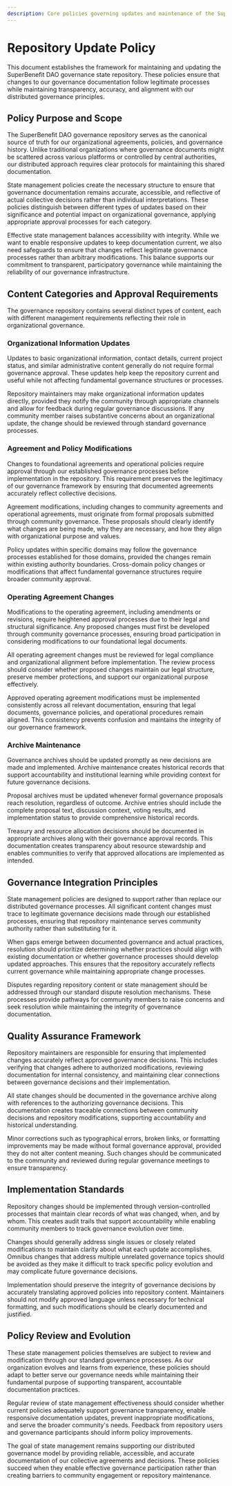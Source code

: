 ```yaml
---
description: Core policies governing updates and maintenance of the SuperBenefit DAO governance repository
---
```


# Repository Update Policy

This document establishes the framework for maintaining and updating the SuperBenefit DAO governance state repository. These policies ensure that changes to our governance documentation follow legitimate processes while maintaining transparency, accuracy, and alignment with our distributed governance principles.

## Policy Purpose and Scope

The SuperBenefit DAO governance repository serves as the canonical source of truth for our organizational agreements, policies, and governance history. Unlike traditional organizations where governance documents might be scattered across various platforms or controlled by central authorities, our distributed approach requires clear protocols for maintaining this shared documentation.

State management policies create the necessary structure to ensure that governance documentation remains accurate, accessible, and reflective of actual collective decisions rather than individual interpretations. These policies distinguish between different types of updates based on their significance and potential impact on organizational governance, applying appropriate approval processes for each category.

Effective state management balances accessibility with integrity. While we want to enable responsive updates to keep documentation current, we also need safeguards to ensure that changes reflect legitimate governance processes rather than arbitrary modifications. This balance supports our commitment to transparent, participatory governance while maintaining the reliability of our governance infrastructure.

## Content Categories and Approval Requirements

The governance repository contains several distinct types of content, each with different management requirements reflecting their role in organizational governance.

### Organizational Information Updates

Updates to basic organizational information, contact details, current project status, and similar administrative content generally do not require formal governance approval. These updates help keep the repository current and useful while not affecting fundamental governance structures or processes.

Repository maintainers may make organizational information updates directly, provided they notify the community through appropriate channels and allow for feedback during regular governance discussions. If any community member raises substantive concerns about an organizational update, the change should be reviewed through standard governance processes.

### Agreement and Policy Modifications

Changes to foundational agreements and operational policies require approval through our established governance processes before implementation in the repository. This requirement preserves the legitimacy of our governance framework by ensuring that documented agreements accurately reflect collective decisions.

Agreement modifications, including changes to community agreements and operational agreements, must originate from formal proposals submitted through community governance. These proposals should clearly identify what changes are being made, why they are necessary, and how they align with organizational purpose and values.

Policy updates within specific domains may follow the governance processes established for those domains, provided the changes remain within existing authority boundaries. Cross-domain policy changes or modifications that affect fundamental governance structures require broader community approval.

### Operating Agreement Changes

Modifications to the operating agreement, including amendments or revisions, require heightened approval processes due to their legal and structural significance. Any proposed changes must first be developed through community governance processes, ensuring broad participation in considering modifications to our foundational legal documents.

All operating agreement changes must be reviewed for legal compliance and organizational alignment before implementation. The review process should consider whether proposed changes maintain our legal structure, preserve member protections, and support our organizational purpose effectively.

Approved operating agreement modifications must be implemented consistently across all relevant documentation, ensuring that legal documents, governance policies, and operational procedures remain aligned. This consistency prevents confusion and maintains the integrity of our governance framework.

### Archive Maintenance

Governance archives should be updated promptly as new decisions are made and implemented. Archive maintenance creates historical records that support accountability and institutional learning while providing context for future governance decisions.

Proposal archives must be updated whenever formal governance proposals reach resolution, regardless of outcome. Archive entries should include the complete proposal text, discussion context, voting results, and implementation status to provide comprehensive historical records.

Treasury and resource allocation decisions should be documented in appropriate archives along with their governance approval records. This documentation creates transparency about resource stewardship and enables communities to verify that approved allocations are implemented as intended.

## Governance Integration Principles

State management policies are designed to support rather than replace our distributed governance processes. All significant content changes must trace to legitimate governance decisions made through our established processes, ensuring that repository maintenance serves community authority rather than substituting for it.

When gaps emerge between documented governance and actual practices, resolution should prioritize determining whether practices should align with existing documentation or whether governance processes should develop updated approaches. This ensures that the repository accurately reflects current governance while maintaining appropriate change processes.

Disputes regarding repository content or state management should be addressed through our standard dispute resolution mechanisms. These processes provide pathways for community members to raise concerns and seek resolution while maintaining the integrity of governance documentation.

## Quality Assurance Framework

Repository maintainers are responsible for ensuring that implemented changes accurately reflect approved governance decisions. This includes verifying that changes adhere to authorized modifications, reviewing documentation for internal consistency, and maintaining clear connections between governance decisions and their implementation.

All state changes should be documented in the governance archive along with references to the authorizing governance decisions. This documentation creates traceable connections between community decisions and repository modifications, supporting accountability and historical understanding.

Minor corrections such as typographical errors, broken links, or formatting improvements may be made without formal governance approval, provided they do not alter content meaning. Such changes should be communicated to the community and reviewed during regular governance meetings to ensure transparency.

## Implementation Standards

Repository changes should be implemented through version-controlled processes that maintain clear records of what was changed, when, and by whom. This creates audit trails that support accountability while enabling community members to track governance evolution over time.

Changes should generally address single issues or closely related modifications to maintain clarity about what each update accomplishes. Omnibus changes that address multiple unrelated governance topics should be avoided as they make it difficult to track specific policy evolution and may complicate future governance decisions.

Implementation should preserve the integrity of governance decisions by accurately translating approved policies into repository content. Maintainers should not modify approved language unless necessary for technical formatting, and such modifications should be clearly documented and justified.

## Policy Review and Evolution

These state management policies themselves are subject to review and modification through our standard governance processes. As our organization evolves and learns from experience, these policies should adapt to better serve our governance needs while maintaining their fundamental purpose of supporting transparent, accountable documentation practices.

Regular review of state management effectiveness should consider whether current policies adequately support governance transparency, enable responsive documentation updates, prevent inappropriate modifications, and serve the broader community's needs. Feedback from repository users and governance participants should inform policy improvements.

The goal of state management remains supporting our distributed governance model by providing reliable, accessible, and accurate documentation of our collective agreements and decisions. These policies succeed when they enable effective governance participation rather than creating barriers to community engagement or repository maintenance.
